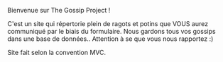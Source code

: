 Bienvenue sur The Gossip Project !

C'est un site qui répertorie plein de ragots et potins que VOUS aurez communiqué par le biais du formulaire.
Nous gardons tous vos gossips dans une base de données.. 
Attention à se que vous nous rapportez :)

Site fait selon la convention MVC.

